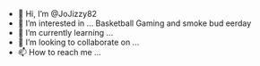 - 👋 Hi, I’m @JoJizzy82
- 👀 I’m interested in ... Basketball Gaming and smoke bud eerday
- 🌱 I’m currently learning ...
- 💞️ I’m looking to collaborate on ...
- 📫 How to reach me ...

<!---
JoJizzy82/JoJizzy82 is a ✨ special ✨ repository because its `README.md` (this file) appears on your GitHub profile.
You can click the Preview link to take a look at your changes.
--->

